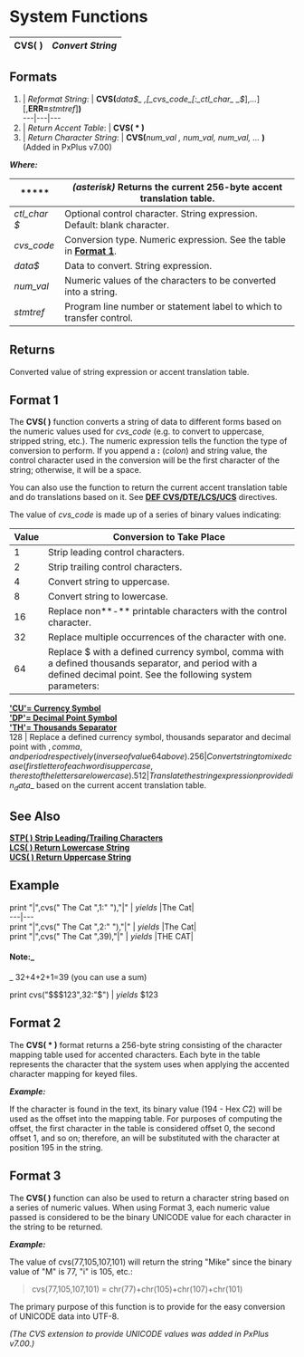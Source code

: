 # System Functions

**CVS( )** |  **_Convert String_**  
---|---  
  
##  Formats

1. |  _Reformat String_: |  **CVS(**_data$_ ,[_cvs_code_[:_ctl_char_ _$_],_..._][,**ERR=**_stmtref_]**)**  
---|---|---  
2. |  _Return Accent Table_: |  **CVS( * )**  
3. |  _Return Character String_: |  **CVS(**_num_val_ _, num_val, num_val, ..._ **)** (Added in PxPlus v7.00)  
  
**_Where:_**

***** |  _(asterisk)_ Returns the current 256-byte accent translation table.  
---|---  
_ctl_char_ _$_ |  Optional control character. String expression. Default: blank character.  
_cvs_code_ |  Conversion type. Numeric expression. See the table in **[Format 1](cvs.htm#Mark7)**.  
_data$_ |  Data to convert. String expression.  
_num_val_ |  Numeric values of the characters to be converted into a string.  
_stmtref_ |  Program line number or statement label to which to transfer control.  
  
##  Returns

Converted value of string expression or accent translation table.

##  Format 1

The **CVS( )** function converts a string of data to different forms based on the numeric values used for _cvs_code_ (e.g. to convert to uppercase, stripped string, etc.). The numeric expression tells the function the type of conversion to perform. If you append a **:** (_colon_) and string value, the control character used in the conversion will be the first character of the string; otherwise, it will be a space.

You can also use the function to return the current accent translation table and do translations based on it. See **[DEF CVS/DTE/LCS/UCS](../directives/def_cvs~dte~lcs~ucs.md)** directives.

The value of _cvs_code_ is made up of a series of binary values indicating:

**Value** |  **Conversion to Take Place**  
---|---  
1 |  Strip leading control characters.  
2 |  Strip trailing control characters.  
4 |  Convert string to uppercase.  
8 |  Convert string to lowercase.  
16 |  Replace non**-** printable characters with the control character.  
32 |  Replace multiple occurrences of the character with one.  
64 |  Replace $ with a defined currency symbol, comma with a defined thousands separator, and period with a defined decimal point. See the following system parameters:  
  
[**'CU'= Currency Symbol**](../parameters/cu.md)  
[**'DP'= Decimal Point Symbol**](../parameters/dp.md)  
[**'TH'= Thousands Separator**](../parameters/th.md)  
128 |  Replace a defined currency symbol, thousands separator and decimal point with $, comma, and period respectively (inverse of value 64 above).  
256 |  Convert string to mixed case (first letter of each word is uppercase, the rest of the letters are lowercase).  
512 |  Translate the string expression provided in _data$_ based on the current accent translation table.  
  
##  See Also

[**STP( ) Strip Leading/Trailing Characters**](stp.md)  
[**LCS( ) Return Lowercase String**](lcs.md)  
[**UCS( ) Return Uppercase String**](ucs.md)

##  Example

print "|",cvs(" The Cat ",1:" "),"|" |  _yields_ |The Cat|  
---|---  
print "|",cvs(" The Cat ",2:" "),"|" |  _yields_ |The Cat|  
print "|",cvs(" The Cat ",39),"|" |  _yields_ |THE CAT|

#### **Note:**_  
_ 32+4+2+1=39 (you can use a sum)  
  
print cvs("$$$123",32:"$") |  _yields_ $123  
  
##  Format 2

The **CVS( * )** format returns a 256-byte string consisting of the character mapping table used for accented characters. Each byte in the table represents the character that the system uses when applying the accented character mapping for keyed files.

**_Example:_**

If the character is found in the text, its binary value (194 - Hex $C2$) will be used as the offset into the mapping table. For purposes of computing the offset, the first character in the table is considered offset 0, the second offset 1, and so on; therefore, an will be substituted with the character at position 195 in the string.

##  Format 3

The **CVS( )** function can also be used to return a character string based on a series of numeric values. When using Format 3, each numeric value passed is considered to be the binary UNICODE value for each character in the string to be returned.

**_Example:_**

The value of cvs(77,105,107,101) will return the string "Mike" since the binary value of "M" is 77, "i" is 105, etc.:

> cvs(77,105,107,101) = chr(77)+chr(105)+chr(107)+chr(101)

The primary purpose of this function is to provide for the easy conversion of UNICODE data into UTF-8.

_(The CVS extension to provide UNICODE values was added in PxPlus v7.00.)_
